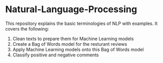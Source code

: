 # Natural-Language-Processing
This repository explains the basic terminologies of NLP with examples. It covers the following:
1) Clean texts to prepare them for Machine Learning models
2) Create a Bag of Words model for the resturant reviews
3) Apply Machine Learning models onto this Bag of Words model
4) Classify positive and negative comments

